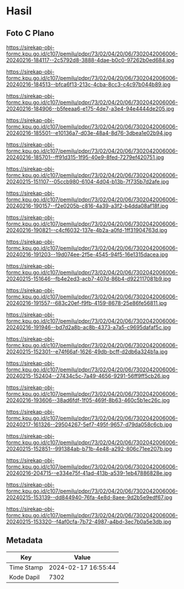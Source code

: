 # Hasil

## Foto C Plano

https://sirekap-obj-formc.kpu.go.id/c107/pemilu/pdpr/73/02/04/20/06/7302042006006-20240216-184117--2c5792d8-3888-4dae-b0c0-97262b0ed684.jpg

https://sirekap-obj-formc.kpu.go.id/c107/pemilu/pdpr/73/02/04/20/06/7302042006006-20240216-184513--bfca6f13-213c-4cba-8cc3-c4c97b044b89.jpg

https://sirekap-obj-formc.kpu.go.id/c107/pemilu/pdpr/73/02/04/20/06/7302042006006-20240216-184906--b5feeaa6-e175-4de7-a3e4-94e4444de205.jpg

https://sirekap-obj-formc.kpu.go.id/c107/pemilu/pdpr/73/02/04/20/06/7302042006006-20240216-185501--e10136a7-d03e-48a4-8d76-3dbea1e02b94.jpg

https://sirekap-obj-formc.kpu.go.id/c107/pemilu/pdpr/73/02/04/20/06/7302042006006-20240216-185701--ff91d315-1f95-40e9-8fed-7279ef420751.jpg

https://sirekap-obj-formc.kpu.go.id/c107/pemilu/pdpr/73/02/04/20/06/7302042006006-20240215-151107--05ccb980-6104-4d04-b13b-7f735b7d2afe.jpg

https://sirekap-obj-formc.kpu.go.id/c107/pemilu/pdpr/73/02/04/20/06/7302042006006-20240216-190157--f2e0205b-c816-4a39-a3f2-b4dda08af18f.jpg

https://sirekap-obj-formc.kpu.go.id/c107/pemilu/pdpr/73/02/04/20/06/7302042006006-20240216-190821--c4cf6032-137e-4b2a-a0fd-1ff31904763d.jpg

https://sirekap-obj-formc.kpu.go.id/c107/pemilu/pdpr/73/02/04/20/06/7302042006006-20240216-191203--19d074ee-2f5e-4545-94f5-16e1315dacea.jpg

https://sirekap-obj-formc.kpu.go.id/c107/pemilu/pdpr/73/02/04/20/06/7302042006006-20240215-151646--fb4e2ed3-acb7-407d-86b4-d922117081b9.jpg

https://sirekap-obj-formc.kpu.go.id/c107/pemilu/pdpr/73/02/04/20/06/7302042006006-20240216-191557--683c20ef-f9fb-4159-8678-25e86fe56811.jpg

https://sirekap-obj-formc.kpu.go.id/c107/pemilu/pdpr/73/02/04/20/06/7302042006006-20240216-191946--bd7d2a8b-ac8b-4373-a7a5-c9695dafaf5c.jpg

https://sirekap-obj-formc.kpu.go.id/c107/pemilu/pdpr/73/02/04/20/06/7302042006006-20240215-152301--e74f66af-1626-49db-bcff-d2db6a324b1a.jpg

https://sirekap-obj-formc.kpu.go.id/c107/pemilu/pdpr/73/02/04/20/06/7302042006006-20240215-152404--27434c5c-7a49-4656-9291-56ff9ff5cb26.jpg

https://sirekap-obj-formc.kpu.go.id/c107/pemilu/pdpr/73/02/04/20/06/7302042006006-20240216-193606--38ad6fdf-1f05-469f-8b63-460c5b1ec26c.jpg

https://sirekap-obj-formc.kpu.go.id/c107/pemilu/pdpr/73/02/04/20/06/7302042006006-20240217-161326--29504267-5ef7-495f-9657-d79da058c6cb.jpg

https://sirekap-obj-formc.kpu.go.id/c107/pemilu/pdpr/73/02/04/20/06/7302042006006-20240215-152851--991384ab-b71b-4e48-a292-806c71ee207b.jpg

https://sirekap-obj-formc.kpu.go.id/c107/pemilu/pdpr/73/02/04/20/06/7302042006006-20240216-204715--e334e75f-41ad-413b-a539-1eb47886828e.jpg

https://sirekap-obj-formc.kpu.go.id/c107/pemilu/pdpr/73/02/04/20/06/7302042006006-20240215-153139--dd844940-76fa-4e8d-8aee-9d2b5e9edf67.jpg

https://sirekap-obj-formc.kpu.go.id/c107/pemilu/pdpr/73/02/04/20/06/7302042006006-20240215-153320--f4af0cfa-7b72-4987-a4bd-3ec7b0a5e3db.jpg


## Metadata

| Key        | Value               |
| ---------- | ------------------- |
| Time Stamp | 2024-02-17 16:55:44 |
| Kode Dapil | 7302                |



